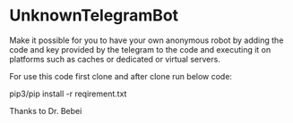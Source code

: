 # UnknownTelegramBot
Make it possible for you to have your own anonymous robot by adding the code and key provided by the telegram
to the code and executing it on platforms such as caches or dedicated or virtual servers. 

For use this code first clone and after clone run below code:

pip3/pip install -r reqirement.txt

Thanks to Dr. Bebei
